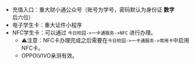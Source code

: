 - 充值入口：重大财小通公众号（账号为学号，密码默认为身份证 **数字** 后六位）
- 电子学生卡：重大证件小程序
- NFC学生卡：可以通过 `今日校园->一卡通服务->NFC` 进行办理。
    - ⚠️注意：NFC卡办理完成之后需要在`今日校园->一卡通服务->常用卡`中启用NFC卡。
    - OPPO\VIVO亲测有效。